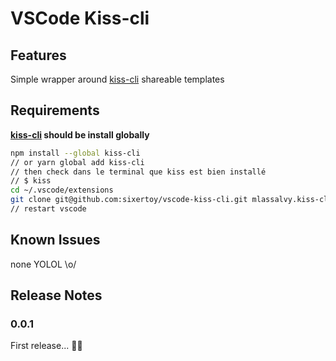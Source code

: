 # VSCode Kiss-cli

## Features

Simple wrapper around [kiss-cli](https://www.npmjs.com/package/kiss-cli) shareable templates

## Requirements

**[kiss-cli](https://www.npmjs.com/package/kiss-cli) should be install globally**

```bash
npm install --global kiss-cli
// or yarn global add kiss-cli
// then check dans le terminal que kiss est bien installé
// $ kiss
cd ~/.vscode/extensions
git clone git@github.com:sixertoy/vscode-kiss-cli.git mlassalvy.kiss-cli-0.0.1
// restart vscode
```

## Known Issues

none YOLOL \o/

## Release Notes

### 0.0.1

First release... :man_shrugging:
